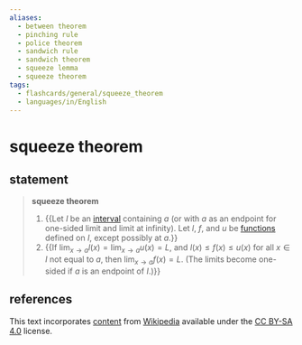 ```yaml
---
aliases:
  - between theorem
  - pinching rule
  - police theorem
  - sandwich rule
  - sandwich theorem
  - squeeze lemma
  - squeeze theorem
tags:
  - flashcards/general/squeeze_theorem
  - languages/in/English
---
```


# squeeze theorem

## statement

> __squeeze theorem__
>
> 1. {{Let $I$ be an [interval](interval%20(mathematics).md) containing $a$ (or with $a$ as an endpoint for one-sided limit and limit at infinity). Let $l$, $f$, and $u$ be [functions](function%20(mathematics).md) defined on $I$, except possibly at $a$.}}
> 2. {{If $\lim_{x\to{}a}l(x)=\lim_{x\to{}a}u(x)=L$, and $l(x)\le{f(x)}\le{u(x)}$ for all $x\in{I}$ not equal to $a$, then $\lim_{x\to{}a}f(x)=L$. (The limits become one-sided if $a$ is an endpoint of $I$.)}}

## references

This text incorporates [content](https://en.wikipedia.org/wiki/squeeze_theorem) from [Wikipedia](Wikipedia.md) available under the [CC BY-SA 4.0](https://creativecommons.org/licenses/by-sa/4.0/) license.
